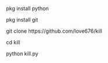 <p>pkg install python
<p>pkg install git
<p>git clone https://github.com/love676/kill
<p>cd kill
<p>python kill.py
